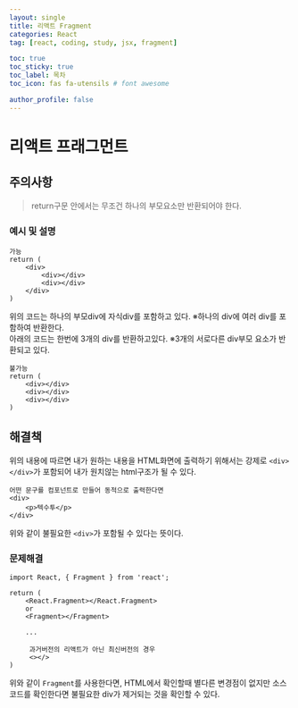 ```yaml
---
layout: single
title: 리액트 Fragment
categories: React
tag: [react, coding, study, jsx, fragment]

toc: true
toc_sticky: true
toc_label: 목차
toc_icon: fas fa-utensils # font awesome

author_profile: false
---
```


# 리액트 프래그먼트

## 주의사항

>return구문 안에서는 무조건 하나의 부모요소만 반환되어야 한다.

### 예시 및 설명

```
가능
return (
	<div>
    	<div></div>
        <div></div>
    </div>
)
```
위의 코드는 하나의 부모div에 자식div를 포함하고 있다.
※하나의 div에 여러 div를 포함하여 반환한다.
<br/>
아래의 코드는 한번에 3개의 div를 반환하고있다.
※3개의 서로다른 div부모 요소가 반환되고 있다.
```
불가능
return (
	<div></div>
	<div></div>
    <div></div>
)
```

## 해결책
위의 내용에 따르면 내가 원하는 내용을 HTML화면에 출력하기 위해서는 강제로 `<div></div>`가 포함되어 내가 원치않는 html구조가 될 수 있다.
```
어떤 문구를 컴포넌트로 만들어 동적으로 출력한다면
<div>
	<p>텍수투</p>
</div>
```
위와 같이 불필요한 `<div>`가 포함될 수 있다는 뜻이다.

### 문제해결
```
import React, { Fragment } from 'react';

return (
	<React.Fragment></React.Fragment>
    or
    <Fragment></Fragment>
    
    ...
    
     과거버전의 리액트가 아닌 최신버전의 경우
     <></>
)
```
위와 같이 `Fragment`를 사용한다면, HTML에서 확인할때 별다른 변경점이 없지만 소스코드를 확인한다면 불필요한 div가 제거되는 것을 확인할 수 있다.